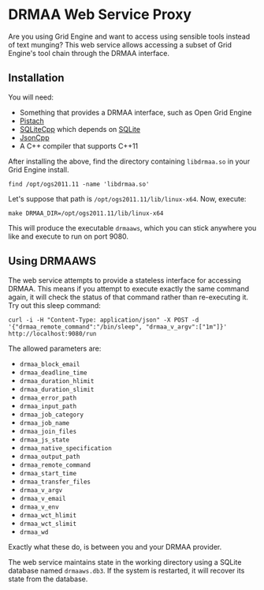 # DRMAA Web Service Proxy

Are you using Grid Engine and want to access using sensible tools instead
of text munging? This web service allows accessing a subset of Grid Engine's
tool chain through the DRMAA interface.

## Installation

You will need:

* Something that provides a DRMAA interface, such as Open Grid Engine
* [Pistach](http://pistache.io/)
* [SQLiteCpp](https://github.com/SRombauts/SQLiteCpp) which depends on [SQLite](https://www.sqlite.org/index.html)
* [JsonCpp](https://github.com/open-source-parsers/jsoncpp)
* A C++ compiler that supports C++11

After installing the above, find the directory containing `libdrmaa.so` in your
Grid Engine install.

    find /opt/ogs2011.11 -name 'libdrmaa.so'

Let's suppose that path is `/opt/ogs2011.11/lib/linux-x64`. Now, execute:

    make DRMAA_DIR=/opt/ogs2011.11/lib/linux-x64

This will produce the executable `drmaaws`, which you can stick anywhere you
like and execute to run on port 9080.

## Using DRMAAWS

The web service attempts to provide a stateless interface for accessing DRMAA.
This means if you attempt to execute exactly the same command again, it will
check the status of that command rather than re-executing it. Try out this
sleep command:

    curl -i -H "Content-Type: application/json" -X POST -d '{"drmaa_remote_command":"/bin/sleep", "drmaa_v_argv":["1m"]}' http://localhost:9080/run

The allowed parameters are:

 * `drmaa_block_email`
 * `drmaa_deadline_time`
 * `drmaa_duration_hlimit`
 * `drmaa_duration_slimit`
 * `drmaa_error_path`
 * `drmaa_input_path`
 * `drmaa_job_category`
 * `drmaa_job_name`
 * `drmaa_join_files`
 * `drmaa_js_state`
 * `drmaa_native_specification`
 * `drmaa_output_path`
 * `drmaa_remote_command`
 * `drmaa_start_time`
 * `drmaa_transfer_files`
 * `drmaa_v_argv`
 * `drmaa_v_email`
 * `drmaa_v_env`
 * `drmaa_wct_hlimit`
 * `drmaa_wct_slimit`
 * `drmaa_wd`

Exactly what these do, is between you and your DRMAA provider.

The web service maintains state in the working directory using a SQLite
database named `drmaaws.db3`. If the system is restarted, it will recover its
state from the database.
